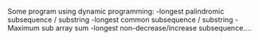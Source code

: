 Some program using dynamic programming:
-longest palindromic subsequence / substring
-longest common subsequence / substring
-Maximum sub array sum
-longest non-decrease/increase subsequence....
